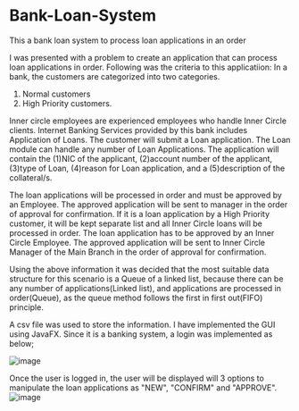 # Bank-Loan-System
This a bank loan system to process loan applications in an order

I was presented with a problem to create an application that can process loan applications in order. Following was the criteria to this applicatiion:
In a bank, the customers are categorized into two categories.
1) Normal customers 
2) High Priority customers. 

Inner circle employees are experienced employees who handle Inner Circle clients. Internet Banking Services provided by this bank includes Application of Loans. The customer will submit a Loan application. The Loan module can handle any number of Loan
Applications. The application will contain the (1)NIC of the applicant, (2)account number of the applicant, (3)type of Loan, (4)reason for Loan application, and a (5)description of the collateral/s. 

The loan applications will be processed in order and must be approved by an Employee. The approved application will be sent to manager in the order of approval for confirmation. If it is a loan application by a High Priority customer, it will be kept separate list and all Inner Circle loans will be processed in order. The loan application has to be approved by an Inner Circle
Employee. The approved application will be sent to Inner Circle Manager of the Main Branch in the order of approval for confirmation.

Using the above information it was decided that the most suitable data structure for this scenario is a Queue of a linked list, because there can be any number of applications(Linked list), and applications are processed in order(Queue), as the queue method follows the first in first out(FIFO) principle.

A csv file was used to store the information. I have implemented the GUI using JavaFX. Since it is a banking system, a login was implemented as below;

![image](https://user-images.githubusercontent.com/100549603/219416623-c0cca107-5c4e-45b4-bbc0-fe9dd297fa71.png)

Once the user is logged in, the user will be displayed will 3 options to manipulate the loan applications as "NEW", "CONFIRM" and "APPROVE".
![image](https://user-images.githubusercontent.com/100549603/219417125-5b0558b5-3076-4d71-87cc-360e5b7eea64.png)

